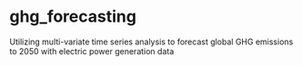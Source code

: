 # ghg_forecasting
Utilizing multi-variate time series analysis to forecast global GHG emissions to 2050 with electric power generation data
